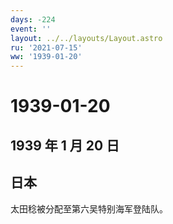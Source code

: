 ```yaml
---
days: -224
event: ''
layout: ../../layouts/Layout.astro
ru: '2021-07-15'
ww: '1939-01-20'
---
```


# 1939-01-20

## 1939 年 1 月 20 日

## 日本

太田稔被分配至第六吴特别海军登陆队。